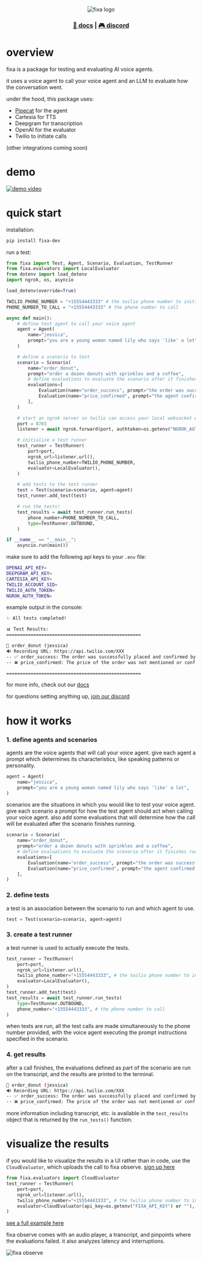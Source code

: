 <div align="center">
<img alt="fixa logo" src="./.github/assets/logo.png"  width="full">
</div>

<h3 align="center">
  <a href="https://docs.fixa.dev">📘 docs</a>
  | <a href="https://discord.gg/rT9cYkfybZ">🎮 discord</a>
</h3>

# overview

fixa is a package for testing and evaluating AI voice agents.

it uses a voice agent to call your voice agent and an LLM to evaluate how the conversation went.

under the hood, this package uses:

- [Pipecat](https://github.com/pipecat-ai/pipecat) for the agent
- Cartesia for TTS
- Deepgram for transcription
- OpenAI for the evaluator
- Twilio to initiate calls

(other integrations coming soon)

# demo

[![demo video](http://markdown-videos-api.jorgenkh.no/youtube/LAW1wW6SjTo)](https://www.youtube.com/watch?v=LAW1wW6SjTo)

# quick start

installation:

```bash
pip install fixa-dev
```

run a test:

```python
from fixa import Test, Agent, Scenario, Evaluation, TestRunner
from fixa.evaluators import LocalEvaluator
from dotenv import load_dotenv
import ngrok, os, asyncio

load_dotenv(override=True)

TWILIO_PHONE_NUMBER = "+15554443333" # the twilio phone number to initiate calls from
PHONE_NUMBER_TO_CALL = "+15554443333" # the phone number to call

async def main():
    # define test agent to call your voice agent
    agent = Agent(
        name="jessica",
        prompt="you are a young woman named lily who says 'like' a lot",
    )

    # define a scenario to test
    scenario = Scenario(
        name="order_donut",
        prompt="order a dozen donuts with sprinkles and a coffee",
        # define evaluations to evaluate the scenario after it finishes running
        evaluations=[
            Evaluation(name="order_success", prompt="the order was successful"),
            Evaluation(name="price_confirmed", prompt="the agent confirmed the price of the order"),
        ],
    )

    # start an ngrok server so twilio can access your local websocket endpoint
    port = 8765
    listener = await ngrok.forward(port, authtoken=os.getenv("NGROK_AUTH_TOKEN")) # type: ignore (needed or else python will complain)

    # initialize a test runner
    test_runner = TestRunner(
        port=port,
        ngrok_url=listener.url(),
        twilio_phone_number=TWILIO_PHONE_NUMBER,
        evaluator=LocalEvaluator(),
    )

    # add tests to the test runner
    test = Test(scenario=scenario, agent=agent)
    test_runner.add_test(test)

    # run the tests!
    test_results = await test_runner.run_tests(
        phone_number=PHONE_NUMBER_TO_CALL,
        type=TestRunner.OUTBOUND,
    )

if __name__ == "__main__":
    asyncio.run(main())

```

make sure to add the following api keys to your `.env` file:

```bash
OPENAI_API_KEY=
DEEPGRAM_API_KEY=
CARTESIA_API_KEY=
TWILIO_ACCOUNT_SID=
TWILIO_AUTH_TOKEN=
NGROK_AUTH_TOKEN=
```

example output in the console:

```bash
✨ All tests completed!

📊 Test Results:
==================================================

🎯 order_donut (jessica)
🔊 Recording URL: https://api.twilio.com/XXX
-- ✅ order_success: The order was successfully placed and confirmed by the user and the assistant.
-- ❌ price_confirmed: The price of the order was not mentioned or confirmed during the conversation.

==================================================
```

for more info, check out our [docs](https://docs.fixa.dev)

for questions setting anything up, [join our discord](https://discord.gg/rT9cYkfybZ)

# how it works

### 1. define agents and scenarios

agents are the voice agents that will call your voice agent. give each agent a prompt which determines its characteristics, like speaking patterns or personality.

```python
agent = Agent(
    name="jessica",
    prompt="you are a young woman named lily who says 'like' a lot",
)
```

scenarios are the situations in which you would like to test your voice agent. give each scenario a prompt for how the test agent should act when calling your voice agent. also add some evaluations that will determine how the call will be evaluated after the scenario finishes running.

```python
scenario = Scenario(
    name="order_donut",
    prompt="order a dozen donuts with sprinkles and a coffee",
    # define evaluations to evaluate the scenario after it finishes running
    evaluations=[
        Evaluation(name="order_success", prompt="the order was successful"),
        Evaluation(name="price_confirmed", prompt="the agent confirmed the price of the order"),
    ],
)
```

### 2. define tests

a test is an association between the scenario to run and which agent to use.

```python
test = Test(scenario=scenario, agent=agent)
```

### 3. create a test runner

a test runner is used to actually execute the tests.

```python
test_runner = TestRunner(
    port=port,
    ngrok_url=listener.url(),
    twilio_phone_number="+15554443333", # the twilio phone number to initiate calls from
    evaluator=LocalEvaluator(),
)
test_runner.add_test(test)
test_results = await test_runner.run_tests(
    type=TestRunner.OUTBOUND,
    phone_number="+15554443333", # the phone number to call
)
```

when tests are run, all the test calls are made simultaneously to the phone number provided, with the voice agent executing the prompt instructions specified in the scenario.

### 4. get results

after a call finishes, the evaluations defined as part of the scenario are run on the transcript, and the results are printed to the terminal.

```bash
🎯 order_donut (jessica)
🔊 Recording URL: https://api.twilio.com/XXX
-- ✅ order_success: The order was successfully placed and confirmed by the user and the assistant.
-- ❌ price_confirmed: The price of the order was not mentioned or confirmed during the conversation.
```

more information including transcript, etc. is available in the `test_results` object that is returned by the `run_tests()` function.

# visualize the results

if you would like to visualize the results in a UI rather than in code, use the `CloudEvaluator`, which uploads the call to fixa observe. [sign up here](https://fixa.dev)

```python
from fixa.evaluators import CloudEvaluator
test_runner = TestRunner(
    port=port,
    ngrok_url=listener.url(),
    twilio_phone_number="+15554443333", # the twilio phone number to initiate calls from
    evaluator=CloudEvaluator(api_key=os.getenv("FIXA_API_KEY") or ""),
)
```

[see a full example here](./examples/cloud_evaluator)

fixa observe comes with an audio player, a transcript, and pinpoints where the evaluations failed. it also analyzes latency and interruptions.

![fixa observe](./.github/assets/fixa-observe.png)
